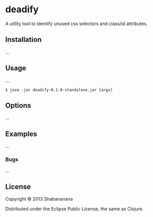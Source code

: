 # deadify

A utility tool to identify unused css selectors and class/id attributes.

## Installation

...

## Usage

...

    $ java -jar deadify-0.1.0-standalone.jar [args]

## Options

...

## Examples

...

### Bugs

...

## License

Copyright © 2013 Shabananana

Distributed under the Eclipse Public License, the same as Clojure.
